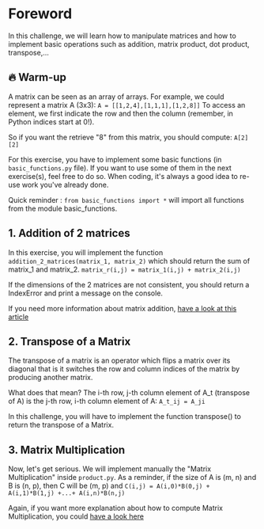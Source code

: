 # Foreword
In this challenge, we will learn how to manipulate matrices and how to implement basic operations such as addition, matrix product, dot product, transpose,...

## 🔥 Warm-up

A matrix can be seen as an array of arrays. For example, we could represent a matrix A (3x3):
`
A = [[1,2,4],[1,1,1],[1,2,8]]
`
To access an element, we first indicate the row and then the column (remember, in Python indices start at 0!).

So if you want the retrieve "8" from this matrix, you should compute:
`A[2][2]`

For this exercise, you have to implement some basic functions (in `basic_functions.py` file). If you want to use some of them in the next exercise(s), feel free to do so. When coding, it's always a good idea to re-use work you've already done.

Quick reminder : `from basic_functions import *` will import all functions from the module basic_functions.

## 1. Addition of 2 matrices
In this exercise, you will implement the function `addition_2_matrices(matrix_1, matrix_2)` which should return the sum of matrix_1 and matrix_2.
`
matrix_r(i,j) = matrix_1(i,j) + matrix_2(i,j)
`

If the dimensions of the 2 matrices are not consistent, you should return a IndexError and print a message on the console.

If you need more information about matrix addition, [have a look at this article](https://en.wikipedia.org/wiki/Matrix_addition)

## 2. Transpose of a Matrix
The transpose of a matrix is an operator which flips a matrix over its diagonal that is it switches the row and column indices of the matrix by producing another matrix.

What does that mean? The i-th row, j-th column element of A_t (transpose of A) is the j-th row, i-th column element of A:
`A_t_ij = A_ji`

In this challenge, you will have to implement the function transpose() to return the transpose of a Matrix.

## 3. Matrix Multiplication
Now, let's get serious. We will implement manually the "Matrix Multiplication" inside `product.py`. As a reminder, if the size of A is (m, n) and B is (n, p), then C will be (m, p) and
`C(i,j) = A(i,0)*B(0,j) + A(i,1)*B(1,j) +...+ A(i,n)*B(n,j)`

Again, if you want more explanation about how to compute Matrix Multiplication, you could [have a look here](https://en.wikipedia.org/wiki/Matrix_multiplication)

